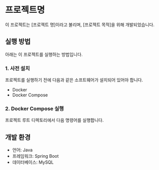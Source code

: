 # 프로젝트명

이 프로젝트는 [프로젝트 명]이라고 불리며, [프로젝트 목적]을 위해 개발되었습니다.

## 실행 방법

아래는 이 프로젝트를 실행하는 방법입니다.

### 1. 사전 설치

프로젝트를 실행하기 전에 다음과 같은 소프트웨어가 설치되어 있어야 합니다.

- Docker
- Docker Compose

### 2. Docker Compose 실행

프로젝트 루트 디렉토리에서 다음 명령어를 실행합니다.



## 개발 환경

- 언어: Java
- 프레임워크: Spring Boot
- 데이터베이스: MySQL
